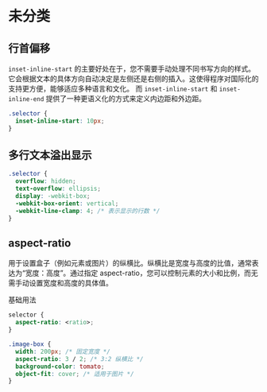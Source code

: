 # 未分类

## 行首偏移

`inset-inline-start` 的主要好处在于，您不需要手动处理不同书写方向的样式。
它会根据文本的具体方向自动决定是左侧还是右侧的插入。这使得程序对国际化的支持更方便，能够适应多种语言和文化。
而 `inset-inline-start` 和 `inset-inline-end` 提供了一种更语义化的方式来定义内边距和外边距。

```css
.selector {
  inset-inline-start: 10px;
}
```

## 多行文本溢出显示

```css
.selector {
  overflow: hidden;
  text-overflow: ellipsis;
  display: -webkit-box;
  -webkit-box-orient: vertical;
  -webkit-line-clamp: 4; /* 表示显示的行数 */
}
```

## aspect-ratio

用于设置盒子（例如元素或图片）的纵横比。纵横比是宽度与高度的比值，通常表达为“宽度：高度”。通过指定 aspect-ratio，您可以控制元素的大小和比例，而无需手动设置宽度和高度的具体值。

基础用法

```css
selector {
  aspect-ratio: <ratio>;
}
```

```css
.image-box {
  width: 200px; /* 固定宽度 */
  aspect-ratio: 3 / 2; /* 3:2 纵横比 */
  background-color: tomato;
  object-fit: cover; /* 适用于图片 */
}
```
